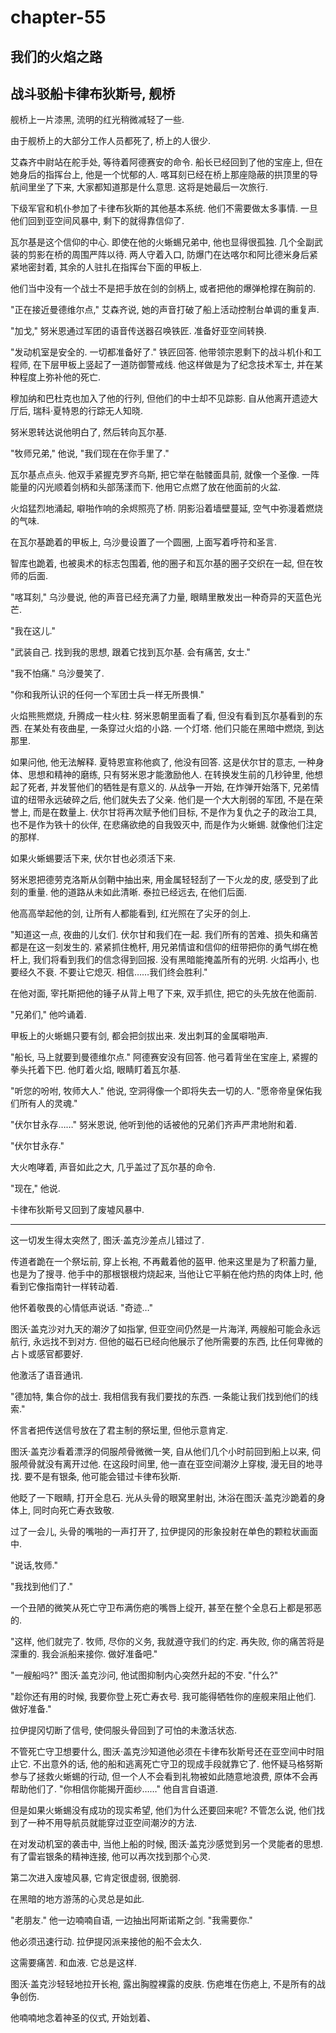 # chapter-55

## 我们的火焰之路

## 战斗驳船卡律布狄斯号, 舰桥

舰桥上一片漆黑, 流明的红光稍微减轻了一些.

由于舰桥上的大部分工作人员都死了, 桥上的人很少.

艾森齐中尉站在舵手处, 等待着阿德赛安的命令. 船长已经回到了他的宝座上, 但在她身后的指挥台上, 他是一个忧郁的人. 喀耳刻已经在桥上那座隐蔽的拱顶里的导航间里坐了下来, 大家都知道那是什么意思. 这将是她最后一次旅行.

下级军官和机仆参加了卡律布狄斯的其他基本系统. 他们不需要做太多事情. 一旦他们回到亚空间风暴中, 剩下的就得靠信仰了.

瓦尔基是这个信仰的中心. 即使在他的火蜥蜴兄弟中, 他也显得很孤独. 几个全副武装的剪影在桥的周围严阵以待. 两人守着入口, 防爆门在达喀尔和阿比德米身后紧紧地密封着, 其余的人驻扎在指挥台下面的甲板上.

他们当中没有一个战士不是把手放在剑的剑柄上, 或者把他的爆弹枪撑在胸前的.

"正在接近曼德维尔点," 艾森齐说, 她的声音打破了船上活动控制台单调的重复声.

"加戈," 努米恩通过军团的语音传送器召唤铁匠. 准备好亚空间转换.

"发动机室是安全的. 一切都准备好了." 铁匠回答. 他带领宗恩剩下的战斗机仆和工程师, 在下层甲板上竖起了一道防御警戒线. 他这样做是为了纪念技术军士, 并在某种程度上弥补他的死亡.

穆加纳和巴杜克也加入了他的行列, 但他们的中士却不见踪影. 自从他离开遗迹大厅后, 瑞科·夏特恩的行踪无人知晓.

努米恩转达说他明白了, 然后转向瓦尔基.

"牧师兄弟," 他说, "我们现在在你手里了."

瓦尔基点点头. 他双手紧握克罗齐乌斯, 把它举在骷髅面具前, 就像一个圣像. 一阵能量的闪光顺着剑柄和头部荡漾而下. 他用它点燃了放在他面前的火盆.

火焰猛烈地涌起, 噼啪作响的余烬照亮了桥. 阴影沿着墙壁蔓延, 空气中弥漫着燃烧的气味.

在瓦尔基跪着的甲板上, 乌沙曼设置了一个圆圈, 上面写着呼符和圣言.

智库也跪着, 也被奥术的标志包围着, 他的圈子和瓦尔基的圈子交织在一起, 但在牧师的后面.

"喀耳刻," 乌沙曼说, 他的声音已经充满了力量, 眼睛里散发出一种奇异的天蓝色光芒.

"我在这儿."

"武装自己. 找到我的思想, 跟着它找到瓦尔基. 会有痛苦, 女士."

"我不怕痛." 乌沙曼笑了.

"你和我所认识的任何一个军团士兵一样无所畏惧."

火焰熊熊燃烧, 升腾成一柱火柱. 努米恩朝里面看了看, 但没有看到瓦尔基看到的东西. 在某处有夜曲星, 一条穿过火焰的小路. 一个灯塔. 他们只能在黑暗中燃烧, 到达那里.

如果问他, 他无法解释. 夏特恩宣称他疯了, 他没有回答. 这是伏尔甘的意志, 一种身体、思想和精神的磨练, 只有努米恩才能激励他人. 在转换发生前的几秒钟里, 他想起了死者, 并发誓他们的牺牲是有意义的. 从战争一开始, 在炸弹开始落下, 兄弟情谊的纽带永远破碎之后, 他们就失去了父亲. 他们是一个大大削弱的军团, 不是在荣誉上, 而是在数量上. 伏尔甘将再次赋予他们目标, 不是作为复仇之子的政治工具, 也不是作为铁十的伙伴, 在悲痛欲绝的自我毁灭中, 而是作为火蜥蜴. 就像他们注定的那样.

如果火蜥蜴要活下来, 伏尔甘也必须活下来.

努米恩把德劳克洛斯从剑鞘中抽出来, 用金属轻轻刮了一下火龙的皮, 感受到了此刻的重量. 他的道路从未如此清晰. 泰拉已经远去, 在他们后面.

他高高举起他的剑, 让所有人都能看到, 红光照在了尖牙的剑上.

"知道这一点, 夜曲的儿女们. 伏尔甘和我们在一起. 我们所有的苦难、损失和痛苦都是在这一刻发生的. 紧紧抓住桅杆, 用兄弟情谊和信仰的纽带把你的勇气绑在桅杆上, 我们将看到我们的信念得到回报. 没有黑暗能掩盖所有的光明. 火焰再小, 也要经久不衰. 不要让它熄灭. 相信……我们终会胜利."

在他对面, 宰托斯把他的锤子从背上甩了下来, 双手抓住, 把它的头先放在他面前.

"兄弟们," 他吟诵着.

甲板上的火蜥蜴只要有剑, 都会把剑拔出来. 发出刺耳的金属噼啪声.

"船长, 马上就要到曼德维尔点." 阿德赛安没有回答. 他弓着背坐在宝座上, 紧握的拳头托着下巴. 他盯着火焰, 眼睛盯着瓦尔基.

"听您的吩咐, 牧师大人." 他说, 空洞得像一个即将失去一切的人. "愿帝帝皇保佑我们所有人的灵魂."

"伏尔甘永存……" 努米恩说, 他听到他的话被他的兄弟们齐声严肃地附和着.

"伏尔甘永存."

大火咆哮着, 声音如此之大, 几乎盖过了瓦尔基的命令.

"现在," 他说.

卡律布狄斯号又回到了废墟风暴中.

--------

这一切发生得太突然了, 图沃·盖克沙差点儿错过了.

传道者跪在一个祭坛前, 穿上长袍, 不再戴着他的盔甲. 他来这里是为了积蓄力量, 也是为了搜寻. 他手中的那根银根灼烧起来, 当他让它平躺在他灼热的肉体上时, 他看到它像指南针一样转动着.

他怀着敬畏的心情低声说话. "奇迹…"

图沃·盖克沙对九天的潮汐了如指掌, 但亚空间仍然是一片海洋, 两艘船可能会永远航行, 永远找不到对方. 但他的磁石已经向他展示了他所需要的东西, 比任何卑微的占卜或感官都要好.

他激活了语音通讯.

"德加特, 集合你的战士. 我相信我有我们要找的东西. 一条能让我们找到他们的线索."

怀言者把传送信号放在了君主制的祭坛里, 但他示意肯定.

图沃·盖克沙看着漂浮的伺服颅骨微微一笑, 自从他们几个小时前回到船上以来, 伺服颅骨就没有离开过他. 在这段时间里, 他一直在亚空间潮汐上穿梭, 漫无目的地寻找. 要不是有银条, 他可能会错过卡律布狄斯.

他眨了一下眼睛, 打开全息石. 光从头骨的眼窝里射出, 沐浴在图沃·盖克沙跪着的身体上, 同时向死亡寿衣致敬.

过了一会儿, 头骨的嘴啪的一声打开了, 拉伊提冈的形象投射在单色的颗粒状画面中.

"说话,牧师."

"我找到他们了."

一个丑陋的微笑从死亡守卫布满伤疤的嘴唇上绽开, 甚至在整个全息石上都是邪恶的.

"这样, 他们就完了. 牧师, 尽你的义务, 我就遵守我们的约定. 再失败, 你的痛苦将是深重的. 我会派船来接你. 做好准备吧."

"一艘船吗?" 图沃·盖克沙问, 他试图抑制内心突然升起的不安. "什么?"

"趁你还有用的时候, 我要你登上死亡寿衣号. 我可能得牺牲你的座舰来阻止他们. 做好准备."

拉伊提冈切断了信号, 使伺服头骨回到了可怕的未激活状态.

不管死亡守卫想要什么, 图沃·盖克沙知道他必须在卡律布狄斯号还在亚空间中时阻止它. 不出意外的话, 他的船和逃离死亡守卫的现成手段就靠它了. 他怀疑马格努斯参与了拯救火蜥蜴的行动, 但一个人不会看到礼物被如此随意地浪费, 原体不会再帮助他们了. "你相信你能揭开面纱……" 他自言自语道.

但是如果火蜥蜴没有成功的现实希望, 他们为什么还要回来呢? 不管怎么说, 他们找到了一种不用导航员就能穿过亚空间潮汐的方法.

在对发动机室的袭击中, 当他上船的时候, 图沃·盖克沙感觉到另一个灵能者的思想. 有了雷岩银条的精神连接, 他可以再次找到那个心灵.

第二次进入废墟风暴, 它肯定很虚弱, 很脆弱.

在黑暗的地方游荡的心灵总是如此.

"老朋友." 他一边喃喃自语, 一边抽出阿斯诺斯之剑. "我需要你."

他必须迅速行动. 拉伊提冈派来接他的船不会太久.

这需要痛苦. 和血液. 它总是这样.

图沃·盖克沙轻轻地拉开长袍, 露出胸膛裸露的皮肤. 伤疤堆在伤疤上, 不是所有的战争创伤.

他喃喃地念着神圣的仪式, 开始划着、
